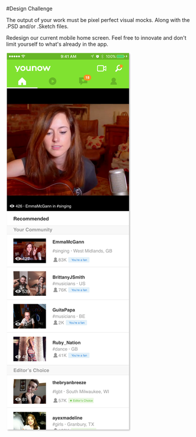 #Design Challenge

The output of your work must be pixel perfect visual mocks. Along with the .PSD and/or .Sketch files.

Redesign our current mobile home screen. Feel free to innovate and don't limit yourself to what's already in the app.

![](design.png)

